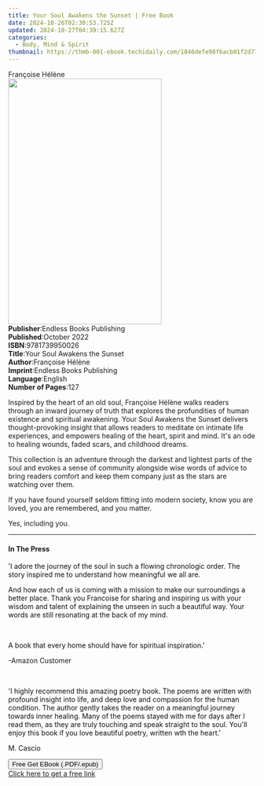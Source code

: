 ```yaml
---
title: Your Soul Awakens the Sunset | Free Book
date: 2024-10-26T02:30:53.725Z
updated: 2024-10-27T04:39:15.627Z
categories:
  - Body, Mind & Spirit
thumbnail: https://thmb-001-ebook.techidaily.com/1846defe98f6acb01f2d774b22ab2a1bacd25a099496c8f1c0942a07287bdf4a.jpg
---
```

<main id="book-container">
  <div class="flex flex-col">
    <div class="book-brief flex-1 py-6 px-4 sm:p-6 md:py-10 md:px-8">
      <!-- brief-->
      <div class="book-brief-main">Françoise Hélène</div>
    </div>
    <div
      class="book-meta-info flex-1 grid gap-4 col-start-1 col-end-3 row-start-1 sm:mb-6 sm:grid-cols-4 lg:gap-6 lg:col-start-2 lg:row-end-6 lg:row-span-6 lg:mb-0"
    >
      <div
        class="book-meta-info-left place-content-center mt-4 p-4 text-sm leading-6 col-start-2 col-span-2 dark:text-slate-400"
      >
        <img
          class="w-full h-500 object-cover rounded-lg sm:h-255 sm:col-span-2 lg:col-span-full"
          src="https://img-001-ebook.techidaily.com/f7f7996376496a6744afd859030b22c760a32d3fb69f6dbfa3e1cefd98c1c49f.jpg"
          alt=""
          width="312"
          height="500"
        />
      </div>
      <div
        class="book-meta-info-right mt-2 col-start-1 row-start-2 col-span-3 self-center"
      >
        <!-- meta data  -->
        <div class="flex flex-col px-4 md:px-8">
          <div class="flex-1">
            <strong>Publisher</strong>:<span class="px-2"
              >Endless Books Publishing</span
            >
          </div>
          <div class="flex-1">
            <strong>Published</strong>:<span class="px-2">October 2022</span>
          </div>
          <div class="flex-1">
            <strong>ISBN</strong>:<span class="px-2">9781739950026</span>
          </div>
          <div class="flex-1">
            <strong>Title</strong>:<span class="px-2"
              >Your Soul Awakens the Sunset</span
            >
          </div>
          <div class="flex-1">
            <strong>Author</strong>:<span class="px-2">Françoise Hélène</span>
          </div>
          <div class="flex-1">
            <strong>Imprint</strong>:<span class="px-2"
              >Endless Books Publishing</span
            >
          </div>
          <div class="flex-1">
            <strong>Language</strong>:<span class="px-2">English</span>
          </div>
          <div class="flex-1">
            <strong>Number of Pages</strong>:<span class="px-2">127</span>
          </div>
        </div>
      </div>
    </div>
    <div class="book-description flex-1 py-6 px-4 sm:p-6 md:py-10 md:px-8">
      <div class="book-description-main">
        <div accordion-content="" id="description">
          <p>
            Inspired by the heart of an old soul, Françoise Hélène walks readers
            through an inward journey of truth that explores the profundities of
            human existence and spiritual awakening. Your Soul Awakens the
            Sunset delivers thought-provoking insight that allows readers to
            meditate on intimate life experiences, and empowers healing of the
            heart, spirit and mind. It's an ode to healing wounds, faded scars,
            and childhood dreams.
          </p>
          <p>
            This collection is an adventure through the darkest and lightest
            parts of the soul and evokes a sense of community alongside wise
            words of advice to bring readers comfort and keep them company just
            as the stars are watching over them.
          </p>
          <p>
            If you have found yourself seldom fitting into modern society, know
            you are loved, you are remembered, and you matter.
          </p>
          <p>Yes, including you.</p>
        </div>
      </div>
    </div>
    <div class="book-excerpts flex-1 py-6 px-4 sm:p-6 md:py-10 md:px-8">
      <!-- excerpts-->
      <div class="book-excerpts-main">
        <hr />
        <h4 class="placeholder placeholder-heading">
          <span>In The Press</span>
        </h4>
        <p></p>
        <p>
          '<span style="color: rgba(15, 17, 17, 1)"
            >I adore the journey of the soul in such a flowing chronologic
            order. The story inspired me to understand how meaningful we all
            are.</span
          >
        </p>
        <p>
          <span style="color: rgba(15, 17, 17, 1)"
            >And how each of us is coming with a mission to make our
            surroundings a better place. Thank you Francoise for sharing and
            inspiring us with your wisdom and talent of explaining the unseen in
            such a beautiful way. Your words are still resonating at the back of
            my mind.</span
          >
        </p>
        <p><br /></p>
        <p>
          <span style="color: rgba(15, 17, 17, 1)"
            >A book that every home should have for spiritual
            inspiration.'</span
          >
        </p>
        <p>-Amazon Customer</p>
        <p><br /></p>
        <p>
          '<span style="color: rgba(15, 17, 17, 1)"
            >I highly recommend this amazing poetry book. The poems are written
            with profound insight into life, and deep love and compassion for
            the human condition. The author gently takes the reader on a
            meaningful journey towards inner healing. Many of the poems stayed
            with me for days after I read them, as they are truly touching and
            speak straight to the soul. You'll enjoy this book if you love
            beautiful poetry, written wth the heart.'</span
          >
        </p>
        <span style="color: rgba(15, 17, 17, 1)">M. Cascio</span>
        <p></p>
      </div>
    </div>
    <div
      class="book-about-author flex-1 py-6 px-4 sm:p-6 md:py-10 md:px-8"
    ></div>
    <div class="book-free-get flex-1 py-6 px-4 sm:p-6 md:py-10 md:px-8">
      <button
        id="btn-free-get"
        class="bg-blue-500 hover:bg-blue-700 text-white font-bold py-2 px-4 rounded"
      >
        Free Get EBook (.PDF/.epub)
      </button>
      <div id="countdown-display" class="px-2 text-lg mt-2"></div>
      <a
        id="free-link"
        class="hidden bg-blue-500 hover:bg-blue-700 text-white font-bold py-2 px-4 rounded"
        href="https://www.ebooks.com/en-us/book/210668825/your-soul-awakens-the-sunset/fran-oise-h-l-ne/"
        target="_blank"
        >Click here to get a free link</a
      >
    </div>
    <script>
      let countdownTime = 0;
      let countdownInterval = null;
      document
        .getElementById('btn-free-get')
        .addEventListener('click', startCountdown);
      function startCountdown() {
        countdownTime = new Date().getTime() + 60000 * 3;
        countdownInterval = setInterval(updateCountdown, 1000);
        document.getElementById('btn-free-get').disabled = true;
        document
          .getElementById('btn-free-get')
          .classList.add('bg-gray-500', 'cursor-not-allowed');
      }
      function updateCountdown() {
        let currentTime = new Date().getTime();
        let timeLeft = countdownTime - currentTime;
        let secondsLeft = Math.floor(timeLeft / 1000);
        document.getElementById('countdown-display').innerHTML =
          `Remaining time: ${secondsLeft} seconds.`;
        if (secondsLeft <= 0) {
          clearInterval(countdownInterval);
          document.getElementById('btn-free-get').classList.add('hidden');
          document.getElementById('free-link').classList.remove('hidden');
          document.getElementById('countdown-display').innerHTML = '';
        }
      }
    </script>
  </div>
</main>

<ins class="adsbygoogle"
      style="display:block"
      data-ad-client="ca-pub-7571918770474297"
      data-ad-slot="8358498916"
      data-ad-format="auto"
      data-full-width-responsive="true"></ins>
    